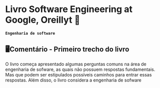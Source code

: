 # Livro Software Engineering at Google, Oreillyt 📖
**`Engenharia de software`**

<h2>🖥Comentário - Primeiro trecho do livro </h2>
<p> O livro começa apresentado algumas perguntas comuns na área de engenharia de sofware, as quais não possuem respostas fundamentais.
Mas que podem ser estipulados possíveis caminhos  para entrar essas respostas. Além disso, o livro considera a engenharia de sofware </p>
